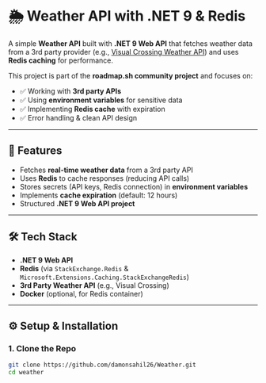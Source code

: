 # 🌦️ Weather API with .NET 9 & Redis

A simple **Weather API** built with **.NET 9 Web API** that fetches weather data from a 3rd party provider (e.g., [Visual Crossing Weather API](https://www.visualcrossing.com/weather-api)) and uses **Redis caching** for performance.  

This project is part of the **roadmap.sh community project** and focuses on:
- ✅ Working with **3rd party APIs**  
- ✅ Using **environment variables** for sensitive data  
- ✅ Implementing **Redis cache** with expiration  
- ✅ Error handling & clean API design  

---

## 🚀 Features
- Fetches **real-time weather data** from a 3rd party API  
- Uses **Redis** to cache responses (reducing API calls)  
- Stores secrets (API keys, Redis connection) in **environment variables**  
- Implements **cache expiration** (default: 12 hours)  
- Structured **.NET 9 Web API project**  

---

## 🛠️ Tech Stack
- **.NET 9 Web API**  
- **Redis** (via `StackExchange.Redis` & `Microsoft.Extensions.Caching.StackExchangeRedis`)  
- **3rd Party Weather API** (e.g., Visual Crossing)  
- **Docker** (optional, for Redis container)  

---

## ⚙️ Setup & Installation

### 1. Clone the Repo
```bash
git clone https://github.com/damonsahil26/Weather.git
cd weather
